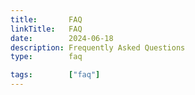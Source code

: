 ```yaml
---
title:       FAQ
linkTitle:   FAQ
date:        2024-06-18
description: Frequently Asked Questions
type:        faq

tags:        ["faq"]
---
```


[FAQ's]:  /faq/index.md
